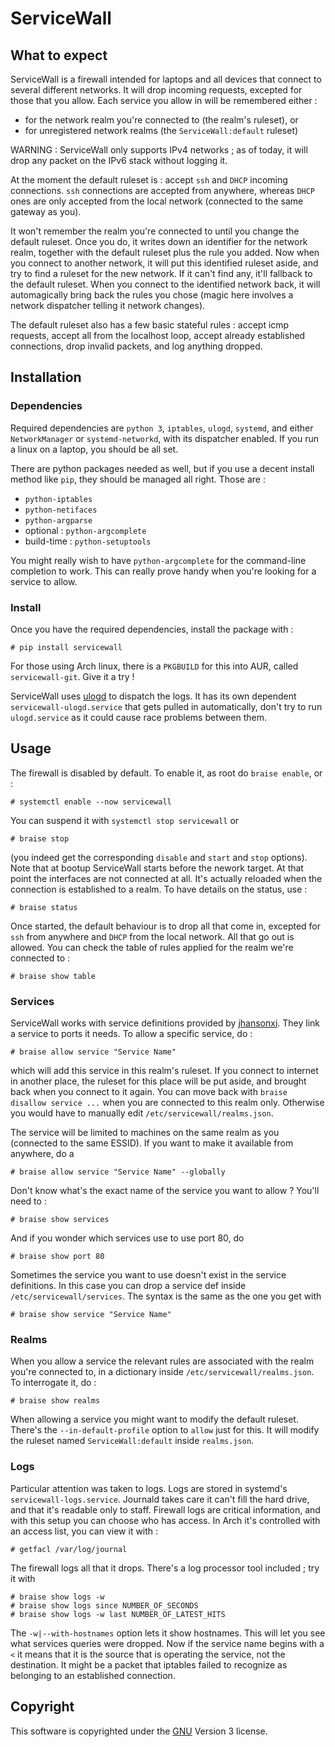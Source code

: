 # ServiceWall


## What to expect

ServiceWall is a firewall intended for laptops and all devices that connect to
several different networks. It will drop incoming requests, excepted for those
that you allow. Each service you allow in will be remembered either :
- for the network realm you're connected to (the realm's ruleset), or
- for unregistered network realms (the `ServiceWall:default` ruleset)

WARNING : ServiceWall only supports IPv4 networks ; as of today, it will drop
any packet on the IPv6 stack without logging it.

At the moment the default ruleset is : accept `ssh` and `DHCP` incoming 
connections. `ssh` connections are accepted from anywhere, whereas `DHCP` ones
are only accepted from the local network (connected to the same gateway as you).

It won't remember the realm you're connected to until you change the default
ruleset. Once you do, it writes down an identifier for the network realm, 
together with the default ruleset plus the rule you added. Now when you connect 
to another network, it will put this identified ruleset aside, and try to find 
a ruleset for the new network. If it can't find any, it'll fallback to the 
default ruleset. When you connect to the identified network back, it will 
automagically bring back the rules you chose (magic here involves a network 
dispatcher telling it network changes).

The default ruleset also has a few basic stateful rules : accept icmp requests,
accept all from the localhost loop, accept already established connections, drop
invalid packets, and log anything dropped.


## Installation

### Dependencies

Required dependencies are `python 3`, `iptables`, `ulogd`, `systemd`, and either
`NetworkManager` or `systemd-networkd`, with its dispatcher enabled. If you run a linux on a laptop, you should be all set.

There are python packages needed as well, but if you use a decent install 
method like `pip`, they should be managed all right. Those are :
- `python-iptables`
- `python-netifaces`
- `python-argparse`
- optional : `python-argcomplete`
- build-time : `python-setuptools`

You might really wish to have `python-argcomplete` for the command-line 
completion to work. This can really prove handy when you're looking for a 
service to allow.

### Install

Once you have the required dependencies, install the package with :

    # pip install servicewall

For those using Arch linux, there is a `PKGBUILD` for this into AUR, called
`servicewall-git`. Give it a try !

ServiceWall uses [ulogd](http://netfilter.org/projects/ulogd/index.html) to
dispatch the logs. It has its own dependent `servicewall-ulogd.service` that
gets pulled in automatically, don't try to run `ulogd.service` as it could cause
race problems between them.

## Usage

The firewall is disabled by default. To enable it, as root do `braise enable`,
or :

    # systemctl enable --now servicewall

You can suspend it with `systemctl stop servicewall` or

    # braise stop

(you indeed get the corresponding `disable` and `start` and `stop` options).
Note that at bootup ServiceWall starts before the nework target. At that point
the interfaces are not connected at all. It's actually reloaded when the
connection is established to a realm. To have details on the status, use :

    # braise status

Once started, the default behaviour is to drop all that come in, excepted for
`ssh` from anywhere and `DHCP` from the local network. All that go out is
allowed. You can check the table of rules applied for the realm we're connected
to :

    # braise show table

### Services

ServiceWall works with service definitions provided by
[jhansonxi](https://www.blogger.com/profile/02954133518928245196). They link a
service to ports it needs. To allow a specific service, do :

    # braise allow service "Service Name"

which will add this service in this realm's ruleset. If you connect to
internet in another place, the ruleset for this place will be put aside, and 
brought back when you connect to it again. You can move back with
`braise disallow service ...` when you are connected to this realm only.
Otherwise you would have to manually edit `/etc/servicewall/realms.json`.

The service will be limited to machines on the same realm as you (connected to
the same ESSID). If you want to make it available from anywhere, do a

    # braise allow service "Service Name" --globally

Don't know what's the exact name of the service you want to allow ? You'll need
to :

    # braise show services

And if you wonder which services use to use port 80, do

    # braise show port 80

Sometimes the service you want to use doesn't exist in the service definitions.
In this case you can drop a service def inside `/etc/servicewall/services`. The
syntax is the same as the one you get with

    # braise show service "Service Name"

### Realms

When you allow a service the relevant rules are associated with the realm
you're connected to, in a dictionary inside `/etc/servicewall/realms.json`.
To interrogate it, do :

    # braise show realms

When allowing a service you might want to modify the default ruleset. There's
the `--in-default-profile` option to `allow` just for this. It will modify the
ruleset named `ServiceWall:default` inside `realms.json`.

### Logs

Particular attention was taken to logs. Logs are stored in systemd's
`servicewall-logs.service`. Journald takes care it can't fill the hard drive,
and that it's readable only to staff. Firewall logs are critical information,
and with this setup you can choose who has access. In Arch it's controlled with
an access list, you can view it with :

    # getfacl /var/log/journal

The firewall logs all that it drops. There's a log processor tool included ;
try it with

    # braise show logs -w
    # braise show logs since NUMBER_OF_SECONDS
    # braise show logs -w last NUMBER_OF_LATEST_HITS

The `-w|--with-hostnames` option lets it show hostnames. This will let you see what
services queries were dropped. Now if the service name begins with a `<` it
means that it is the source that is operating the service, not the destination.
It might be a packet that iptables failed to recognize as belonging to an
established connection.

## Copyright

This software is copyrighted under the [GNU](http://www.gnu.org) Version 3 
license.

